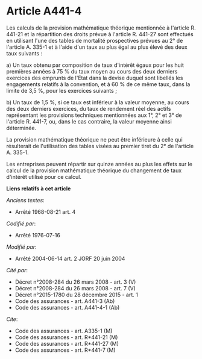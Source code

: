 # Article A441-4

Les calculs de la provision mathématique théorique mentionnée à l'article R. 441-21 et la répartition des droits prévue à
l'article R. 441-27 sont effectués en utilisant l'une des tables de mortalité prospectives prévues au 2° de l'article A.
335-1 et à l'aide d'un taux au plus égal au plus élevé des deux taux suivants :

a) Un taux obtenu par composition de taux d'intérêt égaux pour les huit premières années à 75 % du taux moyen au cours des
deux derniers exercices des emprunts de l'Etat dans la devise duquel sont libellés les engagements relatifs à la convention,
et à 60 % de ce même taux, dans la limite de 3,5 %, pour les exercices suivants ;

b) Un taux de 1,5 %, si ce taux est inférieur à la valeur moyenne, au cours des deux derniers exercices, du taux de rendement
réel des actifs représentant les provisions techniques mentionnées aux 1°, 2° et 3° de l'article R. 441-7, ou, dans le cas
contraire, la valeur moyenne ainsi déterminée.

La provision mathématique théorique ne peut être inférieure à celle qui résulterait de l'utilisation des tables visées au
premier tiret du 2° de l'article A. 335-1.

Les entreprises peuvent répartir sur quinze années au plus les effets sur le calcul de la provision mathématique théorique du
changement de taux d'intérêt utilisé pour ce calcul.

**Liens relatifs à cet article**

_Anciens textes_:

  - Arrêté 1968-08-21 art. 4

_Codifié par_:

  - Arrêté 1976-07-16

_Modifié par_:

  - Arrêté 2004-06-14 art. 2 JORF 20 juin 2004

_Cité par_:

  - Décret n°2008-284 du 26 mars 2008 - art. 3 (V)
  - Décret n°2008-284 du 26 mars 2008 - art. 7 (V)
  - Décret n°2015-1780 du 28 décembre 2015 - art. 1
  - Code des assurances - art. A441-3 (Ab)
  - Code des assurances - art. A441-4-1 (Ab)

_Cite_:

  - Code des assurances - art. A335-1 (M)
  - Code des assurances - art. R*441-21 (M)
  - Code des assurances - art. R*441-27 (M)
  - Code des assurances - art. R*441-7 (M)
